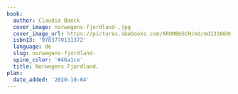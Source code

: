 ```yaml
---
book:
  author: Claudia Banck
  cover_image: norwegens-fjordland-.jpg
  cover_image_url: https://pictures.abebooks.com/KROMBUSCH/md/md1338608261.jpg
  isbn13: '9783770131372'
  language: de
  slug: norwegens-fjordland-
  spine_color: '#46a1ce'
  title: Norwegens Fjordland.
plan:
  date_added: '2020-10-04'
---
```


